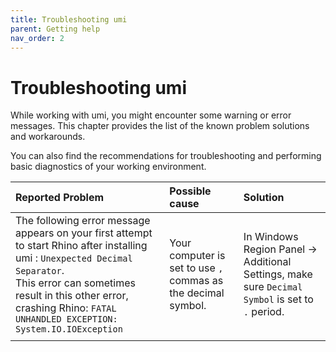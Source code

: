 ```yaml
---
title: Troubleshooting umi
parent: Getting help
nav_order: 2
---
```


# Troubleshooting umi

While working with umi, you might encounter some warning or error messages. This chapter
provides the list of the known problem solutions and workarounds.

You can also find the recommendations for troubleshooting and performing basic diagnostics
of your working environment.



| Reported Problem                                                                                                                                                                                                                                           | Possible cause                                                | Solution                                                                                         |
|:-----------------------------------------------------------------------------------------------------------------------------------------------------------------------------------------------------------------------------------------------------------|:--------------------------------------------------------------|:-------------------------------------------------------------------------------------------------|
| The following error message appears on your first attempt to start Rhino after installing umi : `Unexpected Decimal Separator`.<br>This error can sometimes result in this other error, crashing Rhino: `FATAL UNHANDLED EXCEPTION: System.IO.IOException` | Your computer is set to use `,` commas as the decimal symbol. | In Windows Region Panel -> Additional Settings, make sure `Decimal Symbol` is set to `.` period. |
|                                                                                                                                                                                                                                                            |                                                               |                                                                                                  |

